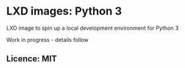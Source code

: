 # LXD images: Python 3
LXD image to spin up a local development environment for Python 3

Work in progress - details follow

## Licence: MIT
